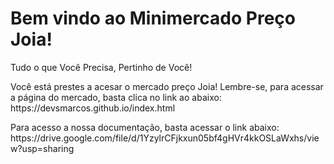 <h1>Bem vindo ao Minimercado Preço Joia!</h1>
<p>Tudo o que Você Precisa, Pertinho de Você!</p>

<p>Você está prestes a acesar o mercado preço Joia! Lembre-se, para acessar a página do mercado, basta clica no link ao abaixo: https://devsmarcos.github.io/index.html</p>

<p>Para acesso a nossa documentação, basta acessar o link abaixo: https://drive.google.com/file/d/1YzylrCFjkxun05bf4gHVr4kkOSLaWxhs/view?usp=sharing
